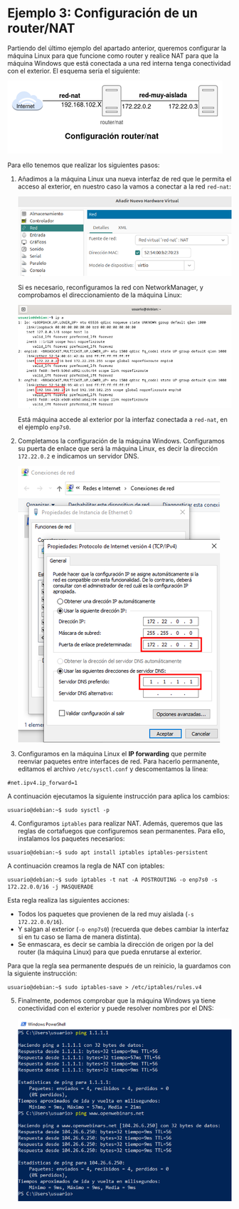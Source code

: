 # Ejemplo 3: Configuración de un router/NAT

Partiendo del último ejemplo del apartado anterior, queremos configurar la máquina Linux para que funcione como router y realice NAT para que la máquina Windows que está conectada a una red interna tenga conectividad con el exterior. El esquema sería el siguiente:

![router](img/router.png)

Para ello tenemos que realizar los siguientes pasos:

1. Añadimos a la máquina Linux una nueva interfaz de red que le permita el acceso al exterior, en nuestro caso la vamos a conectar a la red `red-nat`:

    ![ejemplo3](img/ejemplo3_1.png)

    Si es necesario, reconfiguramos la red con NetworkManager, y comprobamos el direccionamiento de la máquina Linux:

    ![ejemplo3](img/ejemplo3_2.png)

    Está máquina accede al exterior por la interfaz conectada a `red-nat`, en el ejemplo `enp7s0`.

2. Completamos la configuración de la máquina Windows. Configuramos su puerta de enlace que será la máquina Linux, es decir la dirección `172.22.0.2` e indicamos un servidor DNS.

    ![ejemplo3](img/ejemplo3_3.png)

3. Configuramos en la máquina Linux el **IP forwarding** que permite reenviar paquetes entre interfaces de red. Para hacerlo permanente, editamos el archivo `/etc/sysctl.conf` y descomentamos la línea:

```
#net.ipv4.ip_forward=1
```

A continuación ejecutamos la siguiente instrucción para  aplica los cambios:

```
usuario@debian:~$ sudo sysctl -p
```

4. Configuramos `iptables` para realizar NAT. Además, queremos que las reglas de cortafuegos que configuremos sean permanentes. Para  ello, instalamos los paquetes necesarios:

```
usuario@debian:~$ sudo apt install iptables iptables-persistent
```

A continuación creamos la regla de NAT con iptables:

```
usuario@debian:~$ sudo iptables -t nat -A POSTROUTING -o enp7s0 -s 172.22.0.0/16 -j MASQUERADE
```

Esta regla realiza las siguientes acciones:

* Todos los paquetes que provienen de la red muy aislada (`-s 172.22.0.0/16`).
* Y salgan al exterior (`-o enp7s0`) (recuerda que debes cambiar la interfaz si en tu caso se llama de manera distinta).
* Se enmascara, es decir se cambia la dirección de origen por la del router (la máquina Linux) para que pueda enrutarse al exterior.

Para que la regla sea permanente después de un reinicio, la guardamos con la siguiente instrucción:

```
usuario@debian:~$ sudo iptables-save > /etc/iptables/rules.v4
```

5. Finalmente, podemos comprobar que la máquina Windows ya tiene conectividad con el exterior y puede resolver nombres por el DNS:

    ![ejemplo3](img/ejemplo3_4.png)